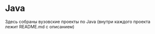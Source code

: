 # Java

Здесь собраны вузовские проекты по Java (внутри каждого проекта лежит README.md с описанием)
